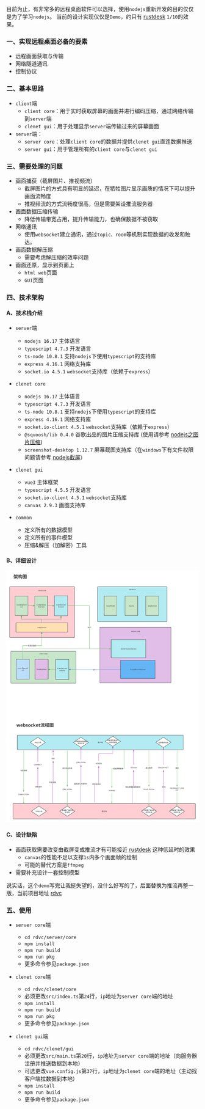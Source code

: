 目前为止，有非常多的远程桌面软件可以选择，使用`nodejs`重新开发的目的仅仅是为了学习`nodejs`。
当前的设计实现仅仅是`Demo`，约只有 [rustdesk](https://github.com/rustdesk/rustdesk) `1/10`的效果。

### 一、实现远程桌面必备的要素
* 远程画面获取与传输
* 网络隧道通讯
* 控制协议

### 二、基本思路
- `client`端
    - `client core`：用于实时获取屏幕的画面并进行编码压缩，通过网络传输到`server`端
    - `clenet gui`：用于处理显示`server`端传输过来的屏幕画面
- `server`端：
  - `server core`：处理`client core`的数据并提供`clenet gui`直连数据推送
  - `server gui`：用于管理所有的`client core`与`clenet gui`
  
### 三、需要处理的问题
- 画面捕获（截屏图片、推视频流）
    - 截屏图片的方式具有明显的延迟，在牺牲图片显示画质的情况下可以提升画面流畅度
    - 推视频流的方式流畅度很高，但是需要架设推流服务器
- 画面数据压缩传输
    - 降低传输带宽占用，提升传输能力，也确保数据不被窃取
- 网络通讯
    - 使用`websocket`建立通讯，通过`topic、room`等机制实现数据的收发和触达。
- 画面数据解压缩
    - 需要考虑解压缩的效率问题
- 画面还原，显示到页面上
    - `html web`页面
    - `GUI`页面

### 四、技术架构
#### A、技术栈介绍
- `server`端
    - `nodejs 16.17` 主体语言
    - `typescript 4.7.3` 开发语言
    - `ts-node 10.8.1` 支持`nodejs`下使用`typescript`的支持库
    - `express 4.16.1` 网络支持库
    - `socket.io 4.5.1` `websocket`支持库（依赖于`express`）
- `clenet core`
    - `nodejs 16.17` 主体语言
    - `typescript 4.7.3` 开发语言
    - `ts-node 10.8.1` 支持`nodejs`下使用`typescript`的支持库
    - `express 4.16.1` 网络支持库
    - `socket.io-client 4.5.1` `websocket`支持库（依赖于`express`）
    - `@squoosh/lib 0.4.0` 谷歌出品的图片压缩支持库 (使用请参考 [nodejs之图片压缩](http://blogs.ayouran.com/archives/nodejs%E4%B9%8B%E5%9B%BE%E7%89%87%E5%8E%8B%E7%BC%A9))
    - `screenshot-desktop 1.12.7` 屏幕截图支持库（在`windows`下有文件权限问题请参考 [nodejs截屏](http://blogs.ayouran.com/archives/n-o-d-e-j-s-jie-ping)）

- `clenet gui`
    - `vue3` 主体框架
    - `typescript 4.5.5` 开发语言
    - `socket.io-client 4.5.1` `websocket`支持库
    - `canvas 2.9.3` 画图支持库
- `common`
    - 定义所有的数据模型
    - 定义所有的事件模型
    - 压缩&解压（加解密）工具

#### B、详细设计
![rdvc](rdvc.svg)
#### C、设计缺陷
- 画面获取需要改变由截屏变成推流才有可能接近 [rustdesk](https://github.com/rustdesk/rustdesk) 这种低延时的效果
    - `canvas`的性能不足以支撑`1s`内多个画面帧的绘制
    - 可能的替代方案是`ffmpeg`
- 需要补充设计一套控制模型

说实话，这个`demo`写完让我挺失望的，没什么好写的了，后面替换为推流再整一版，当前项目地址 [rdvc](https://github.com/liuchengts/rdvc)

### 五、使用
- `server core`端
  - `cd rdvc/server/core`
  - `npm install`
  - `npm run build`
  - `npm run pkg`
  - 更多命令参见`package.json`

- `clenet core`端
  - `cd rdvc/clenet/core`
  - 必须更改`src/index.ts`第`24`行，`ip`地址为`server core`端的地址
  - `npm install`
  - `npm run build`
  - `npm run pkg`
  - 更多命令参见`package.json`

- `clenet gui`端
  - `cd rdvc/clenet/gui`
  - 必须更改`src/main.ts`第`20`行，`ip`地址为`server core`端的地址（向服务器注册并推送数据到本地）
  - 可选更改`vue.config.js`第`37`行，`ip`地址为`clenet core`端的地址（主动找客户端拉数据到本地）
  - `npm install`
  - `npm run build`
  - 更多命令参见`package.json`